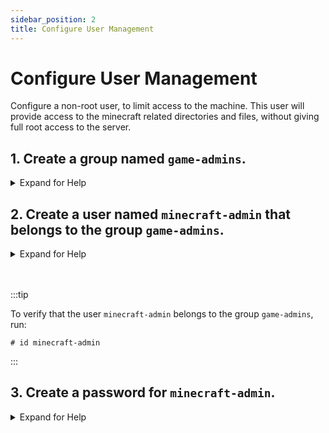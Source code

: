 ```yaml
---
sidebar_position: 2
title: Configure User Management
---
```

# Configure User Management 

Configure a non-root user, to limit access to the machine. This user will provide access to the minecraft related directories and files, without giving full root access to the server.

## 1. Create a group named `game-admins`.

<details>
  <summary> Expand for Help </summary>

Run the following command to create a group named `game-admins`
```
# groupadd game-admins
```
See `man groupadd` and `groupadd --help` to view additional options.

</details>

## 2. Create a user named `minecraft-admin` that belongs to the group `game-admins`.

<details>
  <summary> Expand for Help </summary>

Run the following command to create a user named `minecraft-admin`, and simultaneously add it to the group named `game-admins`.
```
# useradd -g game-admins minecraft-admin
```

See `man useradd` and `useradd --help` to view additional options.

</details>
<br></br>

:::tip

To verify that the user `minecraft-admin` belongs to the group `game-admins`, run:

```
# id minecraft-admin
```

:::

## 3. Create a password for `minecraft-admin`.

<details markdown="1"><summary>Expand for Help</summary>

```
# passwd minecraft-admin
```
</details>
<br></br>